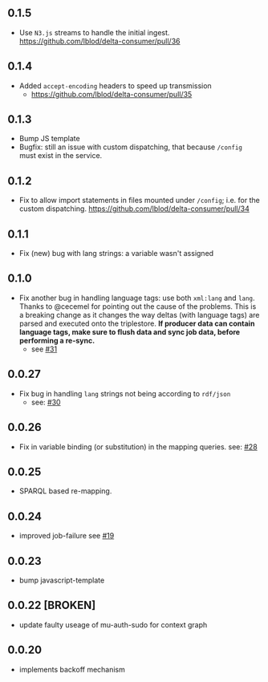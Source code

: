 ## 0.1.5
 - Use `N3.js` streams to handle the initial ingest.
   https://github.com/lblod/delta-consumer/pull/36
## 0.1.4
  - Added `accept-encoding` headers to speed up transmission
    - https://github.com/lblod/delta-consumer/pull/35
## 0.1.3
 - Bump JS template
 - Bugfix: still an issue with custom dispatching, that because `/config` must exist in the service.
## 0.1.2
 - Fix to allow import statements in files mounted under `/config`; i.e. for the custom dispatching.
     https://github.com/lblod/delta-consumer/pull/34
## 0.1.1
 - Fix (new) bug with lang strings: a variable wasn't assigned
## 0.1.0
 - Fix another bug in handling language tags: use both `xml:lang` and `lang`. Thanks to @cecemel for pointing out the cause of the problems. This is a breaking change as it changes the way deltas (with language tags) are parsed and executed onto the triplestore. **If producer data can contain language tags, make sure to flush data and sync job data, before performing a re-sync.**
   - see [#31](https://github.com/lblod/delta-consumer/pull/31)
## 0.0.27
 - Fix bug in handling `lang` strings not being according to `rdf/json`
   - see: [#30](https://github.com/lblod/delta-consumer/pull/30)
## 0.0.26
 - Fix in variable binding (or substitution) in the mapping queries.
     see: [#28](https://github.com/lblod/delta-consumer/pull/28)
## 0.0.25
 - SPARQL based re-mapping.
## 0.0.24
- improved job-failure see [#19](https://github.com/lblod/delta-consumer/pull/19)
## 0.0.23
- bump javascript-template
## 0.0.22 [BROKEN]
- update faulty useage of mu-auth-sudo for context graph
## 0.0.20

* implements backoff mechanism
